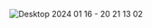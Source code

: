 ![Desktop 2024 01 16 - 20 21 13 02](https://github.com/suhoiinthesky/pp-3.1.5/assets/144448945/8ee1b7e3-8cc4-45b3-a292-85d94afac5fc)

